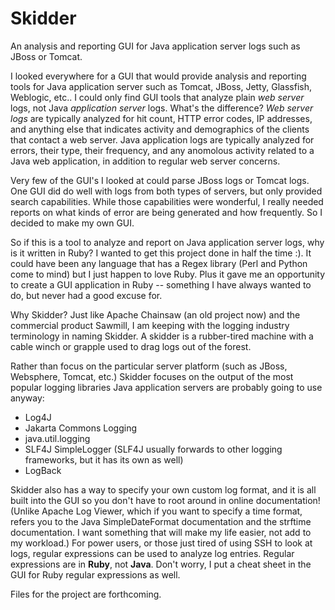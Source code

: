 # Skidder
An analysis and reporting GUI for Java application server logs such as JBoss or Tomcat.

I looked everywhere for a GUI that would provide analysis and reporting tools for Java application server such as Tomcat, JBoss, Jetty, Glassfish, Weblogic, etc..  I could only find GUI tools that analyze plain *web server* logs, not Java *application server* logs.  What's the difference?  *Web server logs* are typically analyzed for hit count, HTTP error codes, IP addresses, and anything else that indicates activity and demographics of the clients that contact a web server.  Java application logs are typically analyzed for errors, their type, their frequency, and any anomolous activity related to a Java web application, in addition to regular web server concerns.

Very few of the GUI's I looked at could parse JBoss logs or Tomcat logs.  One GUI did do well with logs from both types of servers, but only provided search capabilities.  While those capabilities were wonderful, I really needed reports on what kinds of error are being generated and how frequently.  So I decided to make my own GUI.

So if this is a tool to analyze and report on Java application server logs, why is it written in Ruby?  I wanted to get this project done in half the time :).  It could have been any language that has a Regex library (Perl and Python come to mind) but I just happen to love Ruby.  Plus it gave me an opportunity to create a GUI application in Ruby -- something I have always wanted to do, but never had a good excuse for.

Why Skidder?  Just like Apache Chainsaw (an old project now) and the commercial product Sawmill, I am keeping with the logging industry terminology in naming Skidder.  A skidder is a rubber-tired machine with a cable winch or grapple used to drag logs out of the forest.

Rather than focus on the particular server platform (such as JBoss, Websphere, Tomcat, etc.) Skidder focuses on the output of the most popular logging libraries Java application servers are probably going to use anyway:

- Log4J
- Jakarta Commons Logging
- java.util.logging
- SLF4J SimpleLogger (SLF4J usually forwards to other logging frameworks, but it has its own as well)
- LogBack

Skidder also has a way to specify your own custom log format, and it is all built into the GUI so you don't have to root around in online documentation!  (Unlike Apache Log Viewer, which if you want to specify a time format, refers you to the Java SimpleDateFormat documentation and the strftime documentation.  I want something that will make my life easier, not add to my workload.)  For power users, or those just tired of using SSH to look at logs, regular expressions can be used to analyze log entries.  Regular expressions are in **Ruby**, not **Java**.  Don't worry, I put a cheat sheet in the GUI for Ruby regular expressions as well.

Files for the project are forthcoming.
